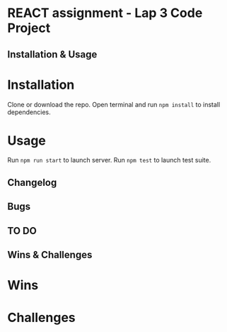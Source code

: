 # REACT assignment - Lap 3 Code Project

## Installation & Usage
# Installation
Clone or download the repo.
Open terminal and run ```npm install``` to install dependencies.

# Usage
Run ```npm run start``` to launch server.
Run ```npm test``` to launch test suite.

## Changelog


## Bugs


## TO DO


## Wins & Challenges
# Wins

# Challenges

